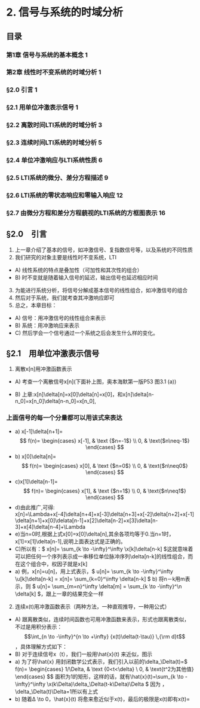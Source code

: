 # 2. 信号与系统的时域分析
## 目录
### 第1章 信号与系统的基本概念 1
### 第2章 线性时不变系统的时域分析 1
### §2.0 引言 1
### §2.1 用单位冲激表示信号 1
### §2.2 离散时间LTI系统的时域分析 3
### §2.3 连续时间LTI系统的时域分析 5
### §2.4 单位冲激响应与LTI系统性质 6
### §2.5 LTI系统的微分、差分方程描述 9
### §2.6 LTI系统的零状态响应和零输入响应 12
### §2.7 由微分方程和差分方程藐视的LTI系统的方框图表示 16
## §2.0　引言
1)	上一章介绍了基本的信号，如冲激信号、复指数信号等，以及系统的不同性质
2)	我们研究的对象主要是线性时不变系统，LTI
-  A)	线性系统的特点是叠加性（可加性和其次性的组合）
-  B)	时不变就是随着输入信号的延迟，输出信号也延迟相应时间
3)	为能进行系统分析，将信号分解成基本信号的线性组合，如冲激信号的组合
4)	然后对于系统，我们就考查其冲激响应即可
5)	总之，本章目标：
-  A)	信号：用冲激信号的线性组合来表示
-  B)	系统：用冲激响应来表示
-  C)	然后学会一个信号通过一个系统之后会发生什么样的变化。
## §2.1　用单位冲激表示信号
1)	离散x[n]用冲激函数表示
- A)	考查一个离散信号x[n](下面补上图，奥本海默第一版P53 图3.1 (a))



- B)	上章:x[n]\delta[n]=x[0]\delta[n]=x[0]，和x[n]\delta[n-n_0]=x[n_0]\delta[n-n_0]=x[n_0],
### 上面信号的每一个分量都可以用该式来表达
- a) x[-1]\delta[n+1]=$$ f(n)= \begin{cases} x[-1], & \text {$n=-1$} \\ 0, & \text{$n\neq-1$} \end{cases} $$
- b) x[0]\delta[n]=$$ f(n)= \begin{cases} x[0], & \text {$n=0$} \\ 0, & \text{$n\neq0$} \end{cases} $$
- c)x[1]\delta[n-1]=$$ f(n)= \begin{cases} x[1], & \text {$n=1$} \\ 0, & \text{$n\neq1$} \end{cases} $$
- d)由此推广,可得: x[n]=\Lambda+x[-4]\delta[n+4]+x[-3]\delta[n+3]+x[-2]\delta[n+2]+x[-1]\delta[n+1]+x[0]\delata[n-1]+x[2]\delta[n-2]+x[3]\delta[n-3]+x[4]\delta[n-4]+\Lambda
- e)当n=0时,根据上式x[0]=x[0]\delta[n],其余各项均等于0.当n=1时，x[1]=x[1]\delta[n-1],说明上面表达式是正确的。
- C)所以有：$ x[n]= \sum_{k \to -\infty}^\infty \x[k]\delta[n-k] $这就意味着可以把任何一个序列表示成一串移位单位脉冲序列\delta[n-k]的线性组合，而在这个组合中，权因子就是x[k]
- a)	例，x[n]=u[n]，用上式表示，$ u[n]= \sum_{k \to -\infty}^\infty \u[k]\delta[n-k] $=$ x[n]= \sum_{k=0}^\infty \\delta[n-k] $
b)	将n－k用m表示，则 $ u[n]= \sum_{m=n}^\infty \\delta[m] $=$  \sum_{k \to -\infty}^\n \\delta[k] $，跟上一章的结果完全一样
2)	连续x(t)用冲激函数表示（两种方法，一种直观推导，一种用公式）
- A)	跟离散类似，连续时间函数也可用冲激函数来表示，形式也跟离散类似，不过是用积分表示：$$\int_{n \to -\infty}^{n \to +\infty} {x(t)\delta(t-\tau)} \,{\rm d}t$$ ，具体理解方式如下：
- B)	对于连续信号x（t），我们一般用\hat{x}(t) 来近似，图示
- a)	为了将\hat{x} 用封闭数学公式表示，我们引入以前的\delta_\Delta(t)=$ f(n)= \begin{cases} 1/\Delta, & \text {0<t<\delta} \\ 0, & \text{t^2为其他值} \end{cases} $$
面积为1的矩形，这样的话，就有\hat{x}(t)=\sum_{k \to -\infty}^\infty \x(k\Delta)\delta_\Delta(t-k\Delta)\Delta $
因为 ，\delta_\Delta(t)\Delta=1所以有上式
- b)	随着Δ \to 0，\hat{x}(t) 将愈来愈近似于x(t)，最后的极限是x(t)即有x(t)=